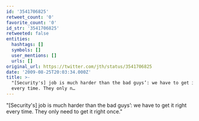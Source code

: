 ```yaml
---
id: '3541706825'
retweet_count: '0'
favorite_count: '0'
id_str: '3541706825'
retweeted: false
entities:
  hashtags: []
  symbols: []
  user_mentions: []
  urls: []
original_url: https://twitter.com/jth/status/3541706825
date: '2009-08-25T20:03:34.000Z'
title: >-
  "[Security's] job is much harder than the bad guys’: we have to get it right
  every time. They only n…
---
```


"[Security's] job is much harder than the bad guys’: we have to get it right every time. They only need to get it right once."